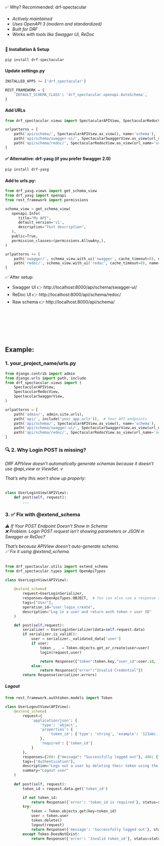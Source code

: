 ✅ Why? Recommended: drf-spectacular

<h6>
    
- Actively maintained
- Uses OpenAPI 3 (modern and standardized)
- Built for DRF
- Works with tools like Swagger UI, ReDoc

</h6>


#### 🔧 Installation & Setup
```bash 
pip install drf-spectacular
```

#### Update settings.py
```python
INSTALLED_APPS += ['drf_spectacular']

REST_FRAMEWORK = {
    'DEFAULT_SCHEMA_CLASS': 'drf_spectacular.openapi.AutoSchema',
}
```
#### Add URLs
```python 
from drf_spectacular.views import SpectacularAPIView, SpectacularRedocView, SpectacularSwaggerView

urlpatterns = [
    path('api/schema/', SpectacularAPIView.as_view(), name='schema'),
    path('api/schema/swagger-ui/', SpectacularSwaggerView.as_view(url_name='schema'), name='swagger-ui'),
    path('api/schema/redoc/', SpectacularRedocView.as_view(url_name='schema'), name='redoc'),
]
```
#### ✅ Alternative: drf-yasg (if you prefer Swagger 2.0)

```bash 
pip install drf-yasg
```
#### Add to urls.py:

```python 
from drf_yasg.views import get_schema_view
from drf_yasg import openapi
from rest_framework import permissions

schema_view = get_schema_view(
   openapi.Info(
      title="My API",
      default_version='v1',
      description="Test description",
   ),
   public=True,
   permission_classes=(permissions.AllowAny,),
)

urlpatterns += [
    path('swagger/', schema_view.with_ui('swagger', cache_timeout=0), name='schema-swagger-ui'),
    path('redoc/', schema_view.with_ui('redoc', cache_timeout=0), name='schema-redoc'),
]
```


✅ After setup:
- Swagger UI 👉 http://localhost:8000/api/schema/swagger-ui/
- ReDoc UI 👉 http://localhost:8000/api/schema/redoc/
- Raw schema 👉 http://localhost:8000/api/schema/


<br> 
<br> 
<br> 
<br> 
<br> 

## Example: 


### 1. your_project_name/urls.py

```python
from django.contrib import admin
from django.urls import path, include
from drf_spectacular.views import (
    SpectacularAPIView,
    SpectacularRedocView,
    SpectacularSwaggerView,
)

urlpatterns = [
    path('admin/', admin.site.urls),
    path('api/', include('your_app.urls')),  # Your API endpoints
    path('api/schema/', SpectacularAPIView.as_view(), name='schema'),
    path('api/schema/swagger-ui/', SpectacularSwaggerView.as_view(url_name='schema'), name='swagger-ui'),
    path('api/schema/redoc/', SpectacularRedocView.as_view(url_name='schema'), name='redoc'),
]
```

### 🔍 2. Why Login POST is missing?

<h6> 
DRF APIView doesn't automatically generate schemas because it doesn’t use @api_view or ViewSet. v

That’s why this won’t show up properly: <br> 
</h6>


```python 
class UserLoginView(APIView):
    def post(self, request):
        ...
```


### 3. ✅ Fix with @extend_schema

<h6> 
⚠️ If Your POST Endpoint Doesn’t Show in Schema  <br> 
❌ Problem: Login POST request isn’t showing parameters or JSON in Swagger or ReDoc? <br> 
    
That’s because APIView doesn’t auto-generate schema. <br> 
✅ Fix it using @extend_schema. <br> 
</h6>

```python
from drf_spectacular.utils import extend_schema
from drf_spectacular.types import OpenApiTypes

class UserLoginView(APIView):
    
    @extend_schema(
        request=UserLoginSerializer,
        responses=OpenApiTypes.OBJECT,  # You can also use a response serializer here
        tags=["User"],
        operation_id="user_login_create",
        description="Log in a user and return auth token + user ID"
    )

    def post(self,request):
        serializer = UserLoginSerializer(data=self.request.data)
        if serializer.is_valid():
            user = serializer._validated_data['user']
            if user:
                token , _ = Token.objects.get_or_create(user=user)
                login(request,user) 

                return Response({"token":token.key,"user_id":user.id, })
            else:
                return Response({"error":"Invalid Credential"})
        return Response(serializer.errors)
```


##### Logout 

```python
from rest_framework.authtoken.models import Token

class UserLogoutView(APIView):
    @extend_schema(
        request={
            'application/json': {
                'type': 'object',
                'properties': {
                    'token_id': {'type': 'string', 'example': '123abc...'}
                },
                'required': ['token_id']
            }
        },
        responses={200: {"message": "Successfully logged out"}, 400: {"error": "Invalid token_id"}},
        tags=["Authentication"],
        description="Logs out a user by deleting their token using the provided `token_id`.",
        summary="Logout user"
    )
    
    def post(self, request):
        token_id = request.data.get('token_id')

        if not token_id:
            return Response({'error': 'token_id is required'}, status=status.HTTP_400_BAD_REQUEST) 
        try:
            token = Token.objects.get(key=token_id)
            user = token.user 
            token.delete() 
            logout(request) 
            return Response({'message': 'Successfully logged out'}, status=status.HTTP_200_OK) 
        except Token.DoesNotExist:
            return Response({'error': 'Invalid token_id'}, status=status.HTTP_400_BAD_REQUEST)
        
```

